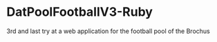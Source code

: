 # DatPoolFootballV3-Ruby
3rd and last try at a web application for the football pool of the Brochus
